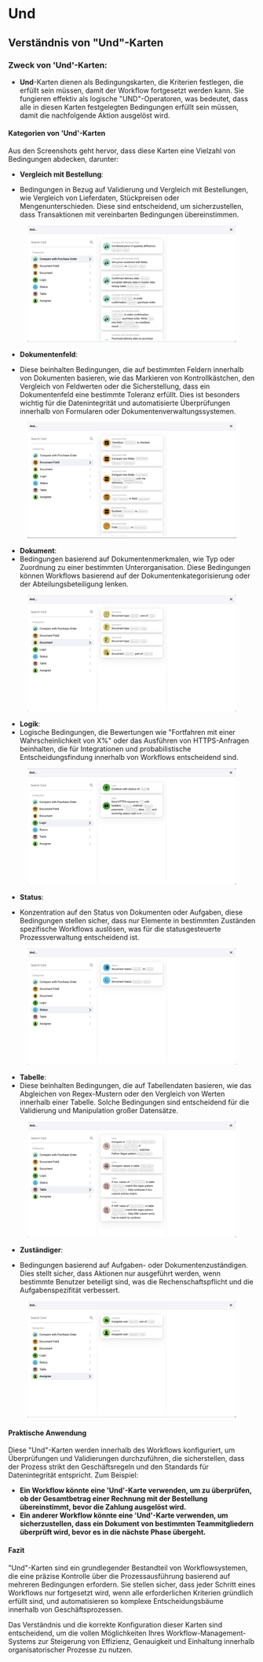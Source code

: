 # Und

## Verständnis von "Und"-Karten

### **Zweck von 'Und'-Karten:**

* **Und**-Karten dienen als Bedingungskarten, die Kriterien festlegen, die erfüllt sein müssen, damit der Workflow fortgesetzt werden kann. Sie fungieren effektiv als logische "UND"-Operatoren, was bedeutet, dass alle in diesen Karten festgelegten Bedingungen erfüllt sein müssen, damit die nachfolgende Aktion ausgelöst wird.

#### Kategorien von 'Und'-Karten

Aus den Screenshots geht hervor, dass diese Karten eine Vielzahl von Bedingungen abdecken, darunter:

*   **Vergleich mit Bestellung**:

* Bedingungen in Bezug auf Validierung und Vergleich mit Bestellungen, wie Vergleich von Lieferdaten, Stückpreisen oder Mengenunterschieden. Diese sind entscheidend, um sicherzustellen, dass Transaktionen mit vereinbarten Bedingungen übereinstimmen.



<figure><img src="../../../.gitbook/assets/And1.png" alt=""><figcaption></figcaption></figure>

*   **Dokumentenfeld**:

* Diese beinhalten Bedingungen, die auf bestimmten Feldern innerhalb von Dokumenten basieren, wie das Markieren von Kontrollkästchen, den Vergleich von Feldwerten oder die Sicherstellung, dass ein Dokumentenfeld eine bestimmte Toleranz erfüllt. Dies ist besonders wichtig für die Datenintegrität und automatisierte Überprüfungen innerhalb von Formularen oder Dokumentenverwaltungssystemen.



<figure><img src="../../../.gitbook/assets/And2.png" alt=""><figcaption></figcaption></figure>

* **Dokument**:
* Bedingungen basierend auf Dokumentenmerkmalen, wie Typ oder Zuordnung zu einer bestimmten Unterorganisation. Diese Bedingungen können Workflows basierend auf der Dokumentenkategorisierung oder der Abteilungsbeteiligung lenken.

<figure><img src="../../../.gitbook/assets/And3.png" alt=""><figcaption></figcaption></figure>

* **Logik**:
* Logische Bedingungen, die Bewertungen wie "Fortfahren mit einer Wahrscheinlichkeit von X%" oder das Ausführen von HTTPS-Anfragen beinhalten, die für Integrationen und probabilistische Entscheidungsfindung innerhalb von Workflows entscheidend sind.

<figure><img src="../../../.gitbook/assets/And4.png" alt=""><figcaption></figcaption></figure>

*   **Status**:

* Konzentration auf den Status von Dokumenten oder Aufgaben, diese Bedingungen stellen sicher, dass nur Elemente in bestimmten Zuständen spezifische Workflows auslösen, was für die statusgesteuerte Prozessverwaltung entscheidend ist.



<figure><img src="../../../.gitbook/assets/And5.png" alt=""><figcaption></figcaption></figure>

* **Tabelle**:
* Diese beinhalten Bedingungen, die auf Tabellendaten basieren, wie das Abgleichen von Regex-Mustern oder den Vergleich von Werten innerhalb einer Tabelle. Solche Bedingungen sind entscheidend für die Validierung und Manipulation großer Datensätze.

<figure><img src="../../../.gitbook/assets/And6.png" alt=""><figcaption></figcaption></figure>

*   **Zuständiger**:

* Bedingungen basierend auf Aufgaben- oder Dokumentenzuständigen. Dies stellt sicher, dass Aktionen nur ausgeführt werden, wenn bestimmte Benutzer beteiligt sind, was die Rechenschaftspflicht und die Aufgabenspezifität verbessert.



<figure><img src="../../../.gitbook/assets/And7.png" alt=""><figcaption></figcaption></figure>

#### Praktische Anwendung

Diese "Und"-Karten werden innerhalb des Workflows konfiguriert, um Überprüfungen und Validierungen durchzuführen, die sicherstellen, dass der Prozess strikt den Geschäftsregeln und den Standards für Datenintegrität entspricht. Zum Beispiel:

* **Ein Workflow könnte eine 'Und'-Karte verwenden, um zu überprüfen, ob der Gesamtbetrag einer Rechnung mit der Bestellung übereinstimmt, bevor die Zahlung ausgelöst wird.**
* **Ein anderer Workflow könnte eine 'Und'-Karte verwenden, um sicherzustellen, dass ein Dokument von bestimmten Teammitgliedern überprüft wird, bevor es in die nächste Phase übergeht.**

#### Fazit

"Und"-Karten sind ein grundlegender Bestandteil von Workflowsystemen, die eine präzise Kontrolle über die Prozessausführung basierend auf mehreren Bedingungen erfordern. Sie stellen sicher, dass jeder Schritt eines Workflows nur fortgesetzt wird, wenn alle erforderlichen Kriterien gründlich erfüllt sind, und automatisieren so komplexe Entscheidungsbäume innerhalb von Geschäftsprozessen.

Das Verständnis und die korrekte Konfiguration dieser Karten sind entscheidend, um die vollen Möglichkeiten Ihres Workflow-Management-Systems zur Steigerung von Effizienz, Genauigkeit und Einhaltung innerhalb organisatorischer Prozesse zu nutzen.

